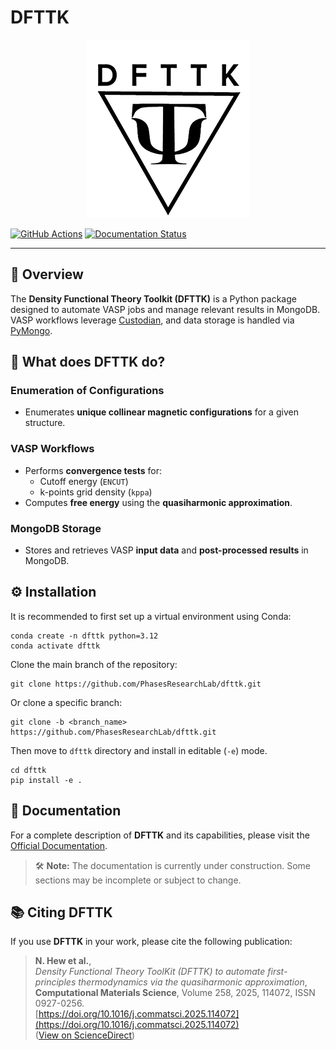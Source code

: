 # DFTTK 
<p align="center">
    <img src="docs/_static/dfttk_logo.png" alt="DFTTK Logo">
</p>

[![GitHub Actions](https://github.com/PhasesResearchLab/dfttk/actions/workflows/test.yaml/badge.svg)](https://github.com/PhasesResearchLab/dfttk/actions/workflows/test.yaml)
[![Documentation Status](https://readthedocs.org/projects/dfttk/badge/?version=main)](https://www.dfttk.org/en/main/?badge=main)

---

## 📝 Overview

The **Density Functional Theory Toolkit (DFTTK)** is a Python package designed to automate VASP jobs and manage relevant results in MongoDB. VASP workflows leverage [Custodian](https://github.com/materialsproject/custodian), and data storage is handled via [PyMongo](https://github.com/mongodb/mongo-python-driver).

## 🔧 What does DFTTK do?

### Enumeration of Configurations
- Enumerates **unique collinear magnetic configurations** for a given structure.

### VASP Workflows
- Performs **convergence tests** for:
  - Cutoff energy (`ENCUT`)
  - k-points grid density (`kppa`)
- Computes **free energy** using the **quasiharmonic approximation**.

### MongoDB Storage
- Stores and retrieves VASP **input data** and **post-processed results** in MongoDB.

## ⚙️ Installation
It is recommended to first set up a virtual environment using Conda:

    conda create -n dfttk python=3.12      
    conda activate dfttk

Clone the main branch of the repository:
    
    git clone https://github.com/PhasesResearchLab/dfttk.git

Or clone a specific branch:
    
    git clone -b <branch_name> https://github.com/PhasesResearchLab/dfttk.git

  Then move to `dfttk` directory and install in editable (`-e`) mode.

    cd dfttk
    pip install -e .

## 📖 Documentation

For a complete description of **DFTTK** and its capabilities, please visit the [Official Documentation](https://vasp-job-automation.readthedocs.io/en/latest/index.html).

> 🛠️ **Note:** The documentation is currently under construction. Some sections may be incomplete or subject to change.

## 📚 Citing DFTTK

If you use **DFTTK** in your work, please cite the following publication:

> **N. Hew et al.**,  
> *Density Functional Theory ToolKit (DFTTK) to automate first-principles thermodynamics via the quasiharmonic approximation*,  
> **Computational Materials Science**, Volume 258, 2025, 114072, ISSN 0927-0256.  
> [https://doi.org/10.1016/j.commatsci.2025.114072](https://doi.org/10.1016/j.commatsci.2025.114072)  
> ([View on ScienceDirect](https://www.sciencedirect.com/science/article/pii/S092702562500415X))




